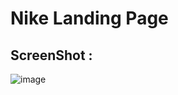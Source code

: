 # Nike Landing Page

## ScreenShot : 
![image](https://github.com/nmn-yd/Nike-Landing-Page/assets/97431919/55d7723a-a564-4918-bd97-64c6c89cfa37)



